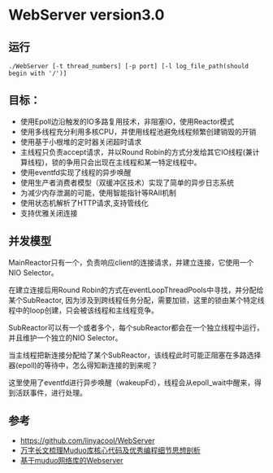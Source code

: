 # WebServer version3.0

## 运行
```shell
./WebServer [-t thread_numbers] [-p port] [-l log_file_path(should begin with '/')]
```
## 目标：
* 使用Epoll边沿触发的IO多路复用技术，非阻塞IO，使用Reactor模式
* 使用多线程充分利用多核CPU，并使用线程池避免线程频繁创建销毁的开销
* 使用基于小根堆的定时器关闭超时请求
* 主线程只负责accept请求，并以Round Robin的方式分发给其它IO线程(兼计算线程)，锁的争用只会出现在主线程和某一特定线程中。
* 使用eventfd实现了线程的异步唤醒
* 使用生产者消费者模型（双缓冲区技术）实现了简单的异步日志系统
* 为减少内存泄漏的可能，使用智能指针等RAII机制
* 使用状态机解析了HTTP请求,支持管线化
* 支持优雅关闭连接

## 并发模型

MainReactor只有一个，负责响应client的连接请求，并建立连接，它使用一个NIO Selector。

在建立连接后用Round Robin的方式在eventLoopThreadPools中寻找，并分配给某个SubReactor, 因为涉及到跨线程任务分配，需要加锁，这里的锁由某个特定线程中的loop创建，只会被该线程和主线程竞争。

SubReactor可以有一个或者多个，每个subReactor都会在一个独立线程中运行，并且维护一个独立的NIO Selector。

当主线程把新连接分配给了某个SubReactor，该线程此时可能正阻塞在多路选择器(epoll)的等待中，怎么得知新连接的到来呢？

这里使用了eventfd进行异步唤醒（wakeupFd），线程会从epoll_wait中醒来，得到活跃事件，进行处理。

## 参考
- https://github.com/linyacool/WebServer
- [万字长文梳理Muduo库核心代码及优秀编程细节思想剖析](https://blog.csdn.net/Jenny_WJN/article/details/104209062)
- [基于muduo网络库的Webserver](https://zhuanlan.zhihu.com/p/533897842)